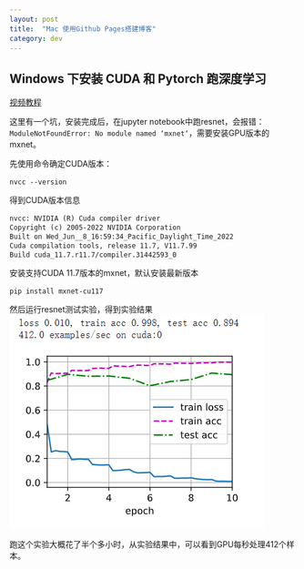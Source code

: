 ```yaml
---
layout: post
title:  "Mac 使用Github Pages搭建博客"
category: dev
---
```


## Windows 下安装 CUDA 和 Pytorch 跑深度学习

[视频教程](https://www.bilibili.com/video/BV18K411w7Vs)

这里有一个坑，安装完成后，在jupyter notebook中跑resnet，会报错：`ModuleNotFoundError: No module named ‘mxnet‘`，需要安装GPU版本的mxnet。

先使用命令确定CUDA版本：
```
nvcc --version
```
得到CUDA版本信息
```
nvcc: NVIDIA (R) Cuda compiler driver
Copyright (c) 2005-2022 NVIDIA Corporation
Built on Wed_Jun__8_16:59:34_Pacific_Daylight_Time_2022
Cuda compilation tools, release 11.7, V11.7.99
Build cuda_11.7.r11.7/compiler.31442593_0
```
安装支持CUDA 11.7版本的mxnet，默认安装最新版本
```
pip install mxnet-cu117
```
然后运行resnet测试实验，得到实验结果
![运行结果](../assets/img/resnet.png)

跑这个实验大概花了半个多小时，从实验结果中，可以看到GPU每秒处理412个样本。